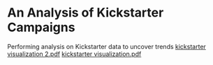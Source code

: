 # An Analysis of Kickstarter Campaigns
Performing analysis on Kickstarter data to uncover trends
[kickstarter visualization 2.pdf](https://github.com/natnaelbe/kickstarter-analysis/files/8913258/kickstarter.visualization.2.pdf)
[kickstarter visualization.pdf](https://github.com/natnaelbe/kickstarter-analysis/files/8913259/kickstarter.visualization.pdf)
